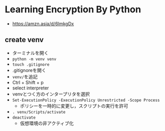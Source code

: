 # Learning Encryption By Python
- https://amzn.asia/d/6lmkgDx
## create venv
- ターミナルを開く
- `python -m venv venv`
- `touch .gitignore`
- .gitignoreを開く
- `venv/`を追記
- Ctrl + Shift + p
- select interpreter
- venvとつく方のインタープリタを選択
- `Set-ExecutionPolicy -ExecutionPolicy Unrestricted -Scope Process`
  - ポリシーを一時的に変更し，スクリプトの実行を許可
- `. venv/Scripts/activate`
- `deactivate`
  - 仮想環境の非アクティブ化